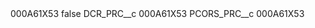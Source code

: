 <?xml version="1.0" encoding="UTF-8"?>
<CustomMetadata xmlns="http://soap.sforce.com/2006/04/metadata" xmlns:xsi="http://www.w3.org/2001/XMLSchema-instance" xmlns:xsd="http://www.w3.org/2001/XMLSchema">
    <label>000A61X53</label>
    <protected>false</protected>
    <values>
        <field>DCR_PRC__c</field>
        <value xsi:type="xsd:string">000A61X53</value>
    </values>
    <values>
        <field>PCORS_PRC__c</field>
        <value xsi:type="xsd:string">000A61X53</value>
    </values>
</CustomMetadata>
